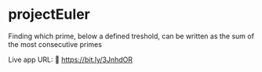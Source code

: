 # projectEuler
Finding which prime, below a defined treshold, can be written as the sum of the most consecutive primes

Live app URL:
🔗 https://bit.ly/3JnhdOR
